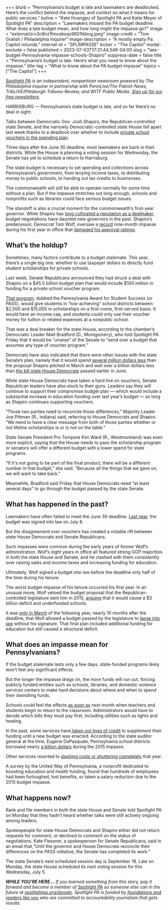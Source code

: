 +++
blurb = "Pennsylvania’s budget is late and lawmakers are deadlocked. Here’s the conflict behind the impasse, and context on what it means for public services."
byline = "Kate Huangpu of Spotlight PA and Katie Meyer of Spotlight PA"
description = "Lawmakers missed the PA budget deadline. What does a late budget mean, and how long might the impasse go?"
image = "external/zrv3c6nz1fmceksqx9601tkbvg.jpeg"
image-credit = "Tom Gralish / Philadelphia Inquirer"
image-description = "A mostly empty Pa. Capitol rotunda."
internal-id = "SPLIMPASSE"
kicker = "The Capitol"
modal-exclude = false
published = 2023-07-03T17:21:44.549-04:00
slug = "late-budget-Pennsylvania-impasse-schools-Shapiro"
suppress-date = false
title = "Pennsylvania’s budget is late. Here’s what you need to know about the impasse."
title-tag = "What to know about the PA budget impasse"
topics = ["The Capitol"]
+++

<a href="https://www.spotlightpa.org/"><em>Spotlight PA</em></a><em> is an independent, nonpartisan newsroom powered by The Philadelphia Inquirer in partnership with PennLive/The Patriot-News, TribLIVE/Pittsburgh Tribune-Review, and WITF Public Media. </em><a href="https://www.spotlightpa.org/newsletters"><em>Sign up for our free newsletters</em></a><em>.</em>

HARRISBURG — Pennsylvania’s state budget is late, and so far there’s no deal in sight.

Talks between Democratic Gov. Josh Shapiro, the Republican-controlled state Senate, and the narrowly Democratic-controlled state House fell apart last week thanks to a deadlock over whether to include <a href="https://www.spotlightpa.org/news/2023/06/pa-senate-budget-private-school-voucher-pass-house-leaves/">private school vouchers in the spending plan</a>.

Three days after the June 30 deadline, most lawmakers are back in their districts. While the House is planning a voting session for Wednesday, the Senate has yet to schedule a return to Harrisburg.

<script src="https://www.spotlightpa.org/embed.js" async></script><div data-spl-embed-version="1" data-spl-src="https://www.spotlightpa.org/embeds/newsletter/"></div>

The state budget is necessary to set spending and collections across Pennsylvania’s government, from levying income taxes, to distributing money to public schools, to handing out tax credits to businesses.

The commonwealth will still be able to operate normally for some time without a plan. But if the impasse stretches out long enough, schools and nonprofits such as libraries could face serious budget issues.

The standoff is also a crucial moment for the commonwealth’s first-year governor. While Shapiro has <a href="https://www.spotlightpa.org/news/2023/01/pa-josh-shapiro-governor-inauguration-economy-gun-violence-opioid/">long cultivated a reputation as a dealmaker</a>, budget negotiations have daunted new governors in the past. Shapiro’s predecessor, Democrat Tom Wolf, oversaw a <a href="https://www.bloomberg.com/news/articles/2015-12-23/pennsylvania-nears-modern-record-for-its-longest-budget-impasse">record</a> nine-month impasse during his first year in office that <a href="https://lancasteronline.com/news/local/gov-tom-wolfs-approvals-at-35-percent-the-lowest-since-he-took-office/article_cda3cfb4-fdb6-11e5-969f-6b52e212a44c.html">damaged his approval ratings</a>.

## What’s the holdup?

Sometimes, many factors contribute to a budget stalemate. This year, there’s a single big one: whether to use taxpayer dollars to directly fund student scholarships for private schools.

Last week, Senate Republicans announced they had struck a deal with Shapiro on a $45.5 billion budget plan that would include $100 million in funding for a private school voucher program.

<a href="https://www.spotlightpa.org/news/2023/06/pa-school-choice-voucher-budget-explain-history-tax-credit/">That program</a>, dubbed the Pennsylvania Award for Student Success (or PASS), would give students in “low-achieving” school districts between $2,500 and $15,000 in scholarships on a first-come, first-served basis. It would have an income cap, and students could only use their voucher money for tuition or related expenses at a nonpublic school.

That was a deal breaker for the state House, according to the chamber’s Democratic Leader Matt Bradford (D., Montgomery), who told Spotlight PA Friday that it would be “unwise” of the Senate to “send over a budget that assumes any type of voucher program.”

Democrats have also indicated that there were other issues with the state Senate’s plan, namely that it would spend <a href="https://www.spotlightpa.org/news/2023/03/governor-shapiro-budget-education-spending-conservative/">several million dollars less</a> than the proposal Shapiro pitched in March and well over a billion dollars less than <a href="https://www.spotlightpa.org/news/2023/06/pa-education-spending-legislature-budget-josh-shapiro/">the bill state House Democrats</a> passed earlier in June.

While state House Democrats have taken a hard line on vouchers, Senate Republican leaders have also stuck to their guns. Leaders say they will continue to support their compromise budget plan — which would include a substantial increase in education funding over last year’s budget — so long as Shapiro continues supporting vouchers.

“Those two parties need to reconcile those differences,” Majority Leader Joe Pittman (R., Indiana) said, referring to House Democrats and Shapiro. “We need to have a clear message from both of those parties whether or not lifeline scholarships is or is not on the table.”

State Senate President Pro Tempore Kim Ward (R., Westmoreland) was even more explicit, saying that the House needs to pass the scholarship program or senators will offer a different budget with a lower spend for state programs.

“If it&#39;s not going to be part of the final product, there will be a different number in that budget,” she said. “Because all the things that we gave on, we will want to take back.&#34;

Meanwhile, Bradford said Friday that House Democrats need “at least several days” to go through the budget passed by the state Senate.

## What has happened in the past?

Lawmakers have often failed to meet the June 30 deadline. <a href="https://www.spotlightpa.org/news/2022/07/pa-budget-education-funding-stimulus-money-plan/">Last year</a>, the budget was signed into law on July 8.

But the disagreement over vouchers has created a notable rift between state House Democrats and Senate Republicans.

Such impasses were common during the early years of former Wolf’s administration. Wolf’s eight years in office all featured strong GOP majorities in both the state House and Senate, and he clashed with them consistently over raising sales and income taxes and increasing funding for education.

Ultimately, Wolf signed a budget into law before the deadline only half of the time during his tenure.

The worst budget impasse of his tenure occurred his first year. In an unusual move, Wolf vetoed the budget proposal that the Republican-controlled legislature sent him in 2015, <a href="https://www.youtube.com/watch?v=XVZR0JVeTfg">arguing</a> that it would cause a $3 billion deficit and underfunded schools.

It was <a href="https://www.politicspa.com/pa-bgt-pa-gets-a-budget/73819/">only in March</a> of the following year, nearly 10 months after the deadline, that Wolf allowed a budget passed by the legislature to <a href="https://www.politicspa.com/pa-bgt-pa-gets-a-budget/73819/">lapse into law</a> without his signature. That final plan included additional funding for education but still caused a structural deficit.

## What does an impasse mean for Pennsylvanians?

If the budget stalemate lasts only a few days, state-funded programs likely won’t feel any significant effects.

But the longer the impasse drags on, the more funds will run out, forcing publicly funded entities such as schools, libraries, and domestic violence services centers to make hard decisions about where and when to spend their dwindling funds.

Schools could feel the effects <a href="https://www.goerie.com/story/news/politics/state/2022/07/06/what-happens-in-a-pa-state-budget-impasse-tom-wolf-harrisburg-pennsylvania/65367427007/">as soon as</a> next month when teachers and students begin to return to the classroom. Administrators would have to decide which bills they must pay first, including utilities such as lights and heating.

In the past, some services have<a href="https://www.spotlightpa.org/news/2022/07/pennsylvania-state-budget-explainer-late/"> taken out lines of credit</a> to supplement their funding until a new budget was enacted. According to the state auditor general at the time, Eugene DePasquale, Pennsylvania school districts borrowed nearly <a href="https://www.reuters.com/article/us-pennsylvania-budget-education/pennsylvania-schools-borrow-900-million-to-survive-state-budget-impasse-idUKKBN0TS31U20151209">a billion dollars</a> during the 2015 impasse.

Other services resorted to <a href="https://www.phillyburbs.com/story/news/politics/2015/12/10/pennsylvania-budget-impasse-impact/77105734/">slashing costs or shuttering completely</a> that year.

<script src="https://www.spotlightpa.org/embed.js" async></script><div data-spl-embed-version="1" data-spl-src="https://www.spotlightpa.org/embeds/donate/"></div>

A survey by the United Way of Pennsylvania, a nonprofit dedicated to boosting education and health funding, found that hundreds of employees had been furloughed, lost benefits, or taken a salary reduction due to the 2015 budget impasse.

## What happens now?

Rank and file members in both the state House and Senate told Spotlight PA on Monday that they hadn’t heard whether talks were still actively ongoing among leaders.

Spokespeople for state House Democrats and Shapiro either did not return requests for comment, or declined to comment on the status of negotiations. Kate Flessner, a spokesperson for Senate Republicans, said in an email that,“Until the governor and House Democrats reconcile their differences on the PASS initiative, the Senate has completed its work.”

The state Senate’s next scheduled session day is September 18. Late on Monday, the state House scheduled its next voting session for this Wednesday, July 5.

<strong><em>WHILE YOU’RE HERE…</em></strong><em> If you learned something from this story, pay it forward and become a member of </em><a href="https://www.spotlightpa.org/"><em>Spotlight PA</em></a><em> so someone else can in the future at </em><a href="https://www.spotlightpa.org/donate/"><em>spotlightpa.org/donate</em></a><em>. Spotlight PA is funded by</em><a href="https://www.spotlightpa.org/support"><em> foundations and readers like you</em></a><em> who are committed to accountability journalism that gets results.</em>

